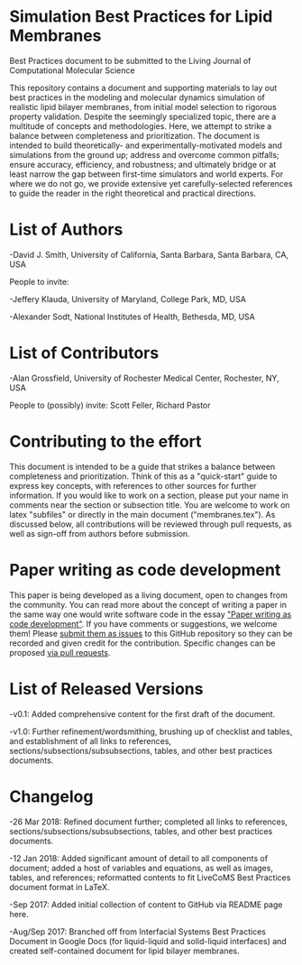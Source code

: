 # Simulation Best Practices for Lipid Membranes

Best Practices document to be submitted to the Living Journal of Computational Molecular Science

This repository contains a document and supporting materials to lay out best practices in the modeling and molecular dynamics simulation of realistic lipid bilayer membranes, from initial model selection to rigorous property validation. Despite the seemingly specialized topic, there are a multitude of concepts and methodologies. Here, we attempt to strike a balance between completeness and prioritization. The document is intended to build theoretically- and experimentally-motivated models and simulations from the ground up; address and overcome common pitfalls; ensure accuracy, efficiency, and robustness; and ultimately bridge or at least narrow the gap between first-time simulators and world experts. For where we do not go, we provide extensive yet carefully-selected references to guide the reader in the right theoretical and practical directions.

# List of Authors

-David J. Smith, University of California, Santa Barbara, Santa Barbara, CA, USA

People to invite:

-Jeffery Klauda, University of Maryland, College Park, MD, USA

-Alexander Sodt, National Institutes of Health, Bethesda, MD, USA

# List of Contributors

-Alan Grossfield, University of Rochester Medical Center, Rochester, NY, USA

People to (possibly) invite: Scott Feller, Richard Pastor

# Contributing to the effort

This document is intended to be a guide that strikes a balance between completeness and prioritization. Think of this as a "quick-start" guide to express key concepts, with references to other sources for further information. If you would like to work on a section, please put your name in comments near the section or subsection title. You are welcome to work on latex "subfiles" or directly in the main document ("membranes.tex"). As discussed below, all contributions will be reviewed through pull requests, as well as sign-off from authors before submission.

# Paper writing as code development

This paper is being developed as a living document, open to changes from the community. You can read more about the concept of writing a paper in the same way one would write software code in the essay ["Paper writing as code development"](https://livecomsjournal.github.io/paper_code.html). If you have comments or suggestions, we welcome them! Please [submit them as issues](https://guides.github.com/features/issues/) to this GitHub repository so they can be recorded and given credit for the contribution. Specific changes can be proposed [via pull requests](https://help.github.com/articles/about-pull-requests/).

# List of Released Versions

-v0.1: Added comprehensive content for the first draft of the document.

-v1.0: Further refinement/wordsmithing, brushing up of checklist and tables, and establishment of all links to references, sections/subsections/subsubsections, tables, and other best practices documents.

# Changelog

-26 Mar 2018: Refined document further; completed all links to references, sections/subsections/subsubsections, tables, and other best practices documents.

-12 Jan 2018: Added significant amount of detail to all components of document; added a host of variables and equations, as well as images, tables, and references; reformatted contents to fit LiveCoMS Best Practices document format in LaTeX.

-Sep 2017: Added initial collection of content to GitHub via README page here.

-Aug/Sep 2017: Branched off from Interfacial Systems Best Practices Document in Google Docs (for liquid-liquid and solid-liquid interfaces) and created self-contained document for lipid bilayer membranes.
